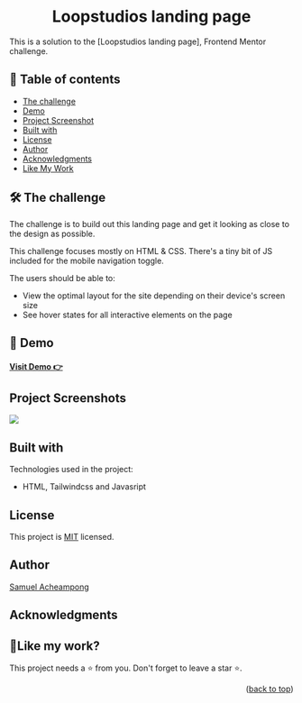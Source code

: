 <a name="readme-top"></a>
<h1 align="center">Loopstudios landing page </h1>

This is a solution to the [Loopstudios landing page], Frontend Mentor challenge. 

## 📝 Table of contents

  - [The challenge](#the-challenge)
  - [Demo](#demo)
  - [Project Screenshot](#screenshot)
  - [Built with](#built-with)
  - [License](#license)
  - [Author](#author)
  - [Acknowledgments](#acknowledgments)
  - [Like My Work](#like-my-work)

## 🛠 The challenge <a id="the-challenge"></a>
The challenge is to build out this landing page and get it looking as close to the design as possible.

This challenge focuses mostly on HTML & CSS. There's a tiny bit of JS included for the mobile navigation toggle.

The users should be able to:

- View the optimal layout for the site depending on their device's screen size
- See hover states for all interactive elements on the page


## 🚀 Demo <a id="demo"></a>

<h4><a href="https://yawsamcode.github.io/loopstudios-landing-page/">  Visit Demo 👉</a></h4>


## Project Screenshots <a id="screenshot"></a>

<img src="https://res.cloudinary.com/dz209s6jk/image/upload/v1610103660/Challenges/cvtyalmaoldqbg3jivi1.jpg">

  
## Built with <a id="built-with"></a>

Technologies used in the project:

* HTML, Tailwindcss and Javasript
  

##  License <a id="license"></a>

This project is [MIT](./LICENSE) licensed.

## Author <a id="author"></a>

[Samuel Acheampong](https://www.linkedin.com/in/yawsamcode/)

## Acknowledgments <a id="acknowledgments"></a>


## 💖Like my work? <a id="like-my-work"></a>

This project needs a ⭐️ from you. Don't forget to leave a star ⭐️.   

<p align="right">(<a href="#readme-top">back to top</a>)</p>



